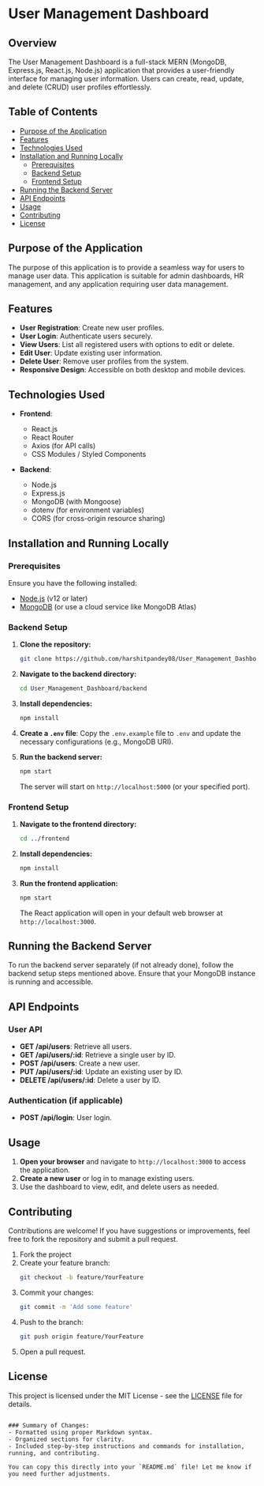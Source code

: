 # User Management Dashboard

## Overview

The User Management Dashboard is a full-stack MERN (MongoDB, Express.js, React.js, Node.js) application that provides a user-friendly interface for managing user information. Users can create, read, update, and delete (CRUD) user profiles effortlessly.

## Table of Contents

- [Purpose of the Application](#purpose-of-the-application)
- [Features](#features)
- [Technologies Used](#technologies-used)
- [Installation and Running Locally](#installation-and-running-locally)
  - [Prerequisites](#prerequisites)
  - [Backend Setup](#backend-setup)
  - [Frontend Setup](#frontend-setup)
- [Running the Backend Server](#running-the-backend-server)
- [API Endpoints](#api-endpoints)
- [Usage](#usage)
- [Contributing](#contributing)
- [License](#license)

## Purpose of the Application

The purpose of this application is to provide a seamless way for users to manage user data. This application is suitable for admin dashboards, HR management, and any application requiring user data management.

## Features

- **User Registration**: Create new user profiles.
- **User Login**: Authenticate users securely.
- **View Users**: List all registered users with options to edit or delete.
- **Edit User**: Update existing user information.
- **Delete User**: Remove user profiles from the system.
- **Responsive Design**: Accessible on both desktop and mobile devices.

## Technologies Used

- **Frontend**: 
  - React.js
  - React Router
  - Axios (for API calls)
  - CSS Modules / Styled Components

- **Backend**:
  - Node.js
  - Express.js
  - MongoDB (with Mongoose)
  - dotenv (for environment variables)
  - CORS (for cross-origin resource sharing)

## Installation and Running Locally

### Prerequisites

Ensure you have the following installed:

- [Node.js](https://nodejs.org/en/) (v12 or later)
- [MongoDB](https://www.mongodb.com/try/download/community) (or use a cloud service like MongoDB Atlas)

### Backend Setup

1. **Clone the repository:**
   ```bash
   git clone https://github.com/harshitpandey08/User_Management_Dashboard.git
   ```

2. **Navigate to the backend directory:**
   ```bash
   cd User_Management_Dashboard/backend
   ```

3. **Install dependencies:**
   ```bash
   npm install
   ```

4. **Create a `.env` file**: Copy the `.env.example` file to `.env` and update the necessary configurations (e.g., MongoDB URI).

5. **Run the backend server:**
   ```bash
   npm start
   ```
   The server will start on `http://localhost:5000` (or your specified port).

### Frontend Setup

1. **Navigate to the frontend directory:**
   ```bash
   cd ../frontend
   ```

2. **Install dependencies:**
   ```bash
   npm install
   ```

3. **Run the frontend application:**
   ```bash
   npm start
   ```
   The React application will open in your default web browser at `http://localhost:3000`.

## Running the Backend Server

To run the backend server separately (if not already done), follow the backend setup steps mentioned above. Ensure that your MongoDB instance is running and accessible.

## API Endpoints

### User API

- **GET /api/users**: Retrieve all users.
- **GET /api/users/:id**: Retrieve a single user by ID.
- **POST /api/users**: Create a new user.
- **PUT /api/users/:id**: Update an existing user by ID.
- **DELETE /api/users/:id**: Delete a user by ID.

### Authentication (if applicable)

- **POST /api/login**: User login.

## Usage

1. **Open your browser** and navigate to `http://localhost:3000` to access the application.
2. **Create a new user** or log in to manage existing users.
3. Use the dashboard to view, edit, and delete users as needed.

## Contributing

Contributions are welcome! If you have suggestions or improvements, feel free to fork the repository and submit a pull request.

1. Fork the project
2. Create your feature branch: 
   ```bash
   git checkout -b feature/YourFeature
   ```
3. Commit your changes: 
   ```bash
   git commit -m 'Add some feature'
   ```
4. Push to the branch: 
   ```bash
   git push origin feature/YourFeature
   ```
5. Open a pull request.

## License

This project is licensed under the MIT License - see the [LICENSE](LICENSE) file for details.
```

### Summary of Changes:
- Formatted using proper Markdown syntax.
- Organized sections for clarity.
- Included step-by-step instructions and commands for installation, running, and contributing.

You can copy this directly into your `README.md` file! Let me know if you need further adjustments.
